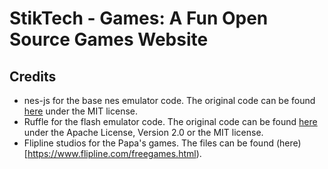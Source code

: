 # StikTech - Games: A Fun Open Source Games Website

## Credits
- nes-js for the base nes emulator code. The original code can be found [here](https://github.com/takahirox/nes-js) under the MIT license.
- Ruffle for the flash emulator code. The original code can be found [here](https://github.com/ruffle-rs/ruffle) under the Apache License, Version 2.0 or the MIT license.
- Flipline studios for the Papa's games. The files can be found (here)[https://www.flipline.com/freegames.html).

